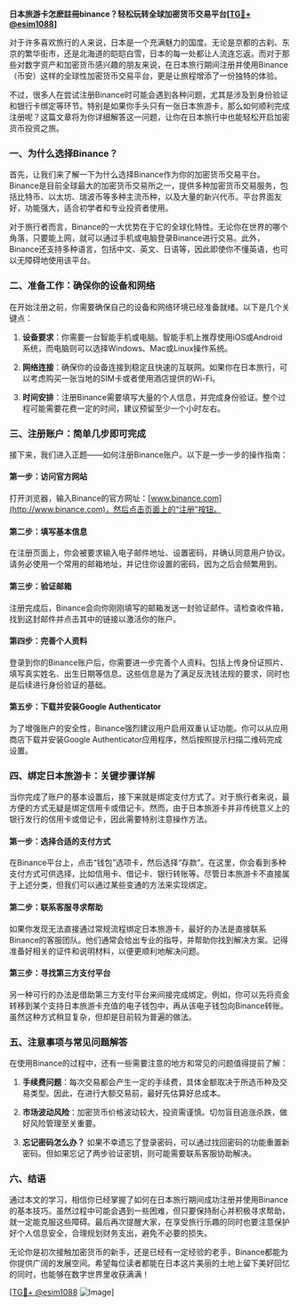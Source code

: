 **日本旅游卡怎麽註冊binance？轻松玩转全球加密货币交易平台[[TG💪+ @esim1088](https://t.me/s/esim1088)]**

对于许多喜欢旅行的人来说，日本是一个充满魅力的国度。无论是京都的古刹、东京的繁华街市，还是北海道的皑皑白雪，日本的每一处都让人流连忘返。而对于那些对数字资产和加密货币感兴趣的朋友来说，在日本旅行期间注册并使用Binance（币安）这样的全球性加密货币交易平台，更是让旅程增添了一份独特的体验。

不过，很多人在尝试注册Binance时可能会遇到各种问题，尤其是涉及到身份验证和银行卡绑定等环节。特别是如果你手头只有一张日本旅游卡，那么如何顺利完成注册呢？这篇文章将为你详细解答这一问题，让你在日本旅行中也能轻松开启加密货币投资之旅。

### 一、为什么选择Binance？

首先，让我们来了解一下为什么选择Binance作为你的加密货币交易平台。Binance是目前全球最大的加密货币交易所之一，提供多种加密货币交易服务，包括比特币、以太坊、瑞波币等多种主流币种，以及大量的新兴代币。平台界面友好，功能强大，适合初学者和专业投资者使用。

对于旅行者而言，Binance的一大优势在于它的全球化特性。无论你在世界的哪个角落，只要能上网，就可以通过手机或电脑登录Binance进行交易。此外，Binance还支持多种语言，包括中文、英文、日语等，因此即使你不懂英语，也可以无障碍地使用该平台。

### 二、准备工作：确保你的设备和网络

在开始注册之前，你需要确保自己的设备和网络环境已经准备就绪。以下是几个关键点：

1. **设备要求**：你需要一台智能手机或电脑。智能手机上推荐使用iOS或Android系统，而电脑则可以选择Windows、Mac或Linux操作系统。
   
2. **网络连接**：确保你的设备连接到稳定且快速的互联网。如果你在日本旅行，可以考虑购买一张当地的SIM卡或者使用酒店提供的Wi-Fi。

3. **时间安排**：注册Binance需要填写大量的个人信息，并完成身份验证。整个过程可能需要花费一定的时间，建议预留至少一个小时左右。

### 三、注册账户：简单几步即可完成

接下来，我们进入正题——如何注册Binance账户。以下是一步一步的操作指南：

#### 第一步：访问官方网站
打开浏览器，输入Binance的官方网址：[www.binance.com](http://www.binance.com)，然后点击页面上的“注册”按钮。

#### 第二步：填写基本信息
在注册页面上，你会被要求输入电子邮件地址、设置密码，并确认同意用户协议。请务必使用一个常用的邮箱地址，并记住你设置的密码，因为之后会频繁用到。

#### 第三步：验证邮箱
注册完成后，Binance会向你刚刚填写的邮箱发送一封验证邮件。请检查收件箱，找到这封邮件并点击其中的链接以激活你的账户。

#### 第四步：完善个人资料
登录到你的Binance账户后，你需要进一步完善个人资料。包括上传身份证照片、填写真实姓名、出生日期等信息。这些信息是为了满足反洗钱法规的要求，同时也是后续进行身份验证的基础。

#### 第五步：下载并安装Google Authenticator
为了增强账户的安全性，Binance强烈建议用户启用双重认证功能。你可以从应用商店下载并安装Google Authenticator应用程序，然后按照提示扫描二维码完成设置。

### 四、绑定日本旅游卡：关键步骤详解

当你完成了账户的基本设置后，接下来就是绑定支付方式了。对于旅行者来说，最方便的方式无疑是绑定信用卡或借记卡。然而，由于日本旅游卡并非传统意义上的银行发行的信用卡或借记卡，因此需要特别注意操作方法。

#### 第一步：选择合适的支付方式
在Binance平台上，点击“钱包”选项卡，然后选择“存款”。在这里，你会看到多种支付方式可供选择，比如信用卡、借记卡、银行转账等。尽管日本旅游卡不直接属于上述分类，但我们可以通过某些变通的方法来实现绑定。

#### 第二步：联系客服寻求帮助
如果你发现无法直接通过常规流程绑定日本旅游卡，最好的办法是直接联系Binance的客服团队。他们通常会给出专业的指导，并帮助你找到解决方案。记得准备好相关的证件和说明材料，以便更顺利地解决问题。

#### 第三步：寻找第三方支付平台
另一种可行的办法是借助第三方支付平台来间接完成绑定。例如，你可以先将资金转移到某个支持日本旅游卡充值的电子钱包中，再从该电子钱包向Binance转账。虽然这种方式稍显复杂，但却是目前较为普遍的做法。

### 五、注意事项与常见问题解答

在使用Binance的过程中，还有一些需要注意的地方和常见的问题值得提前了解：

1. **手续费问题**：每次交易都会产生一定的手续费，具体金额取决于所选币种及交易类型。因此，在进行大额交易前，最好先估算好总成本。

2. **市场波动风险**：加密货币价格波动较大，投资需谨慎。切勿盲目追涨杀跌，做好风险管理至关重要。

3. **忘记密码怎么办？** 如果不幸遗忘了登录密码，可以通过找回密码的功能重置新密码。但如果忘记了两步验证密钥，则可能需要联系客服协助解决。

### 六、结语

通过本文的学习，相信你已经掌握了如何在日本旅行期间成功注册并使用Binance的基本技巧。虽然过程中可能会遇到一些困难，但只要保持耐心并积极寻求帮助，就一定能克服这些障碍。最后再次提醒大家，在享受旅行乐趣的同时也要注意保护好个人信息安全，合理规划财务支出，避免不必要的损失。

无论你是初次接触加密货币的新手，还是已经有一定经验的老手，Binance都能为你提供广阔的发展空间。希望每位读者都能在日本这片美丽的土地上留下美好回忆的同时，也能够在数字世界里收获满满！

[[TG💪+ @esim1088](https://t.me/s/esim1088) ![Image](https://i.postimg.cc/4NQfJmqS/Snipaste-2025-05-13-00-14-12.png)]